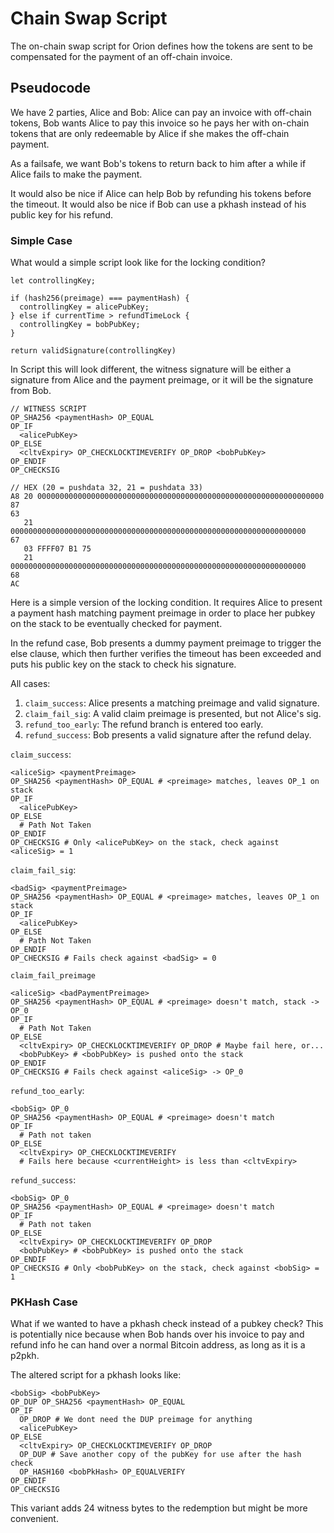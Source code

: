 # Chain Swap Script

The on-chain swap script for Orion defines how the tokens are sent to be
compensated for the payment of an off-chain invoice.

## Pseudocode

We have 2 parties, Alice and Bob: Alice can pay an invoice with off-chain
tokens, Bob wants Alice to pay this invoice so he pays her with on-chain tokens
that are only redeemable by Alice if she makes the off-chain payment.

As a failsafe, we want Bob's tokens to return back to him after a while if
Alice fails to make the payment.

It would also be nice if Alice can help Bob by refunding his tokens before the
timeout. It would also be nice if Bob can use a pkhash instead of his public
key for his refund.

### Simple Case

What would a simple script look like for the locking condition?

    let controllingKey;
    
    if (hash256(preimage) === paymentHash) {
      controllingKey = alicePubKey;
    } else if currentTime > refundTimeLock {
      controllingKey = bobPubKey;
    } 
       
    return validSignature(controllingKey)

In Script this will look different, the witness signature will be either a
signature from Alice and the payment preimage, or it will be the signature from
Bob.

    // WITNESS SCRIPT
    OP_SHA256 <paymentHash> OP_EQUAL
    OP_IF
      <alicePubKey>
    OP_ELSE
      <cltvExpiry> OP_CHECKLOCKTIMEVERIFY OP_DROP <bobPubKey>
    OP_ENDIF
    OP_CHECKSIG
    
    // HEX (20 = pushdata 32, 21 = pushdata 33)
    A8 20 0000000000000000000000000000000000000000000000000000000000000000 87
    63
       21 000000000000000000000000000000000000000000000000000000000000000000
    67
       03 FFFF07 B1 75
       21 000000000000000000000000000000000000000000000000000000000000000000
    68
    AC

Here is a simple version of the locking condition. It requires Alice to present
a payment hash matching payment preimage in order to place her pubkey on the
stack to be eventually checked for payment.

In the refund case, Bob presents a dummy payment preimage to trigger the else
clause, which then further verifies the timeout has been exceeded and puts his
public key on the stack to check his signature.

All cases:

1. `claim_success`: Alice presents a matching preimage and valid signature.
2. `claim_fail_sig`: A valid claim preimage is presented, but not Alice's sig.
3. `refund_too_early`: The refund branch is entered too early.
4. `refund_success`: Bob presents a valid signature after the refund delay.

`claim_success`:

    <aliceSig> <paymentPreimage>
    OP_SHA256 <paymentHash> OP_EQUAL # <preimage> matches, leaves OP_1 on stack
    OP_IF
      <alicePubKey>
    OP_ELSE
      # Path Not Taken
    OP_ENDIF
    OP_CHECKSIG # Only <alicePubKey> on the stack, check against <aliceSig> = 1

`claim_fail_sig`:

    <badSig> <paymentPreimage>
    OP_SHA256 <paymentHash> OP_EQUAL # <preimage> matches, leaves OP_1 on stack
    OP_IF
      <alicePubKey>
    OP_ELSE
      # Path Not Taken
    OP_ENDIF
    OP_CHECKSIG # Fails check against <badSig> = 0

`claim_fail_preimage`

    <aliceSig> <badPaymentPreimage>
    OP_SHA256 <paymentHash> OP_EQUAL # <preimage> doesn't match, stack -> OP_0
    OP_IF
      # Path Not Taken
    OP_ELSE
      <cltvExpiry> OP_CHECKLOCKTIMEVERIFY OP_DROP # Maybe fail here, or...
      <bobPubKey> # <bobPubKey> is pushed onto the stack
    OP_ENDIF
    OP_CHECKSIG # Fails check against <aliceSig> -> OP_0

`refund_too_early`:

    <bobSig> OP_0
    OP_SHA256 <paymentHash> OP_EQUAL # <preimage> doesn't match
    OP_IF
      # Path not taken
    OP_ELSE
      <cltvExpiry> OP_CHECKLOCKTIMEVERIFY
      # Fails here because <currentHeight> is less than <cltvExpiry>

`refund_success`:

    <bobSig> OP_0
    OP_SHA256 <paymentHash> OP_EQUAL # <preimage> doesn't match
    OP_IF
      # Path not taken
    OP_ELSE
      <cltvExpiry> OP_CHECKLOCKTIMEVERIFY OP_DROP
      <bobPubKey> # <bobPubKey> is pushed onto the stack
    OP_ENDIF
    OP_CHECKSIG # Only <bobPubKey> on the stack, check against <bobSig> = 1

### PKHash Case

What if we wanted to have a pkhash check instead of a pubkey check? This is
potentially nice because when Bob hands over his invoice to pay and refund info
he can hand over a normal Bitcoin address, as long as it is a p2pkh.

The altered script for a pkhash looks like:

    <bobSig> <bobPubKey>
    OP_DUP OP_SHA256 <paymentHash> OP_EQUAL
    OP_IF
      OP_DROP # We dont need the DUP preimage for anything
      <alicePubKey>
    OP_ELSE
      <cltvExpiry> OP_CHECKLOCKTIMEVERIFY OP_DROP
      OP_DUP # Save another copy of the pubKey for use after the hash check
      OP_HASH160 <bobPkHash> OP_EQUALVERIFY
    OP_ENDIF
    OP_CHECKSIG

This variant adds 24 witness bytes to the redemption but might be more
convenient.

